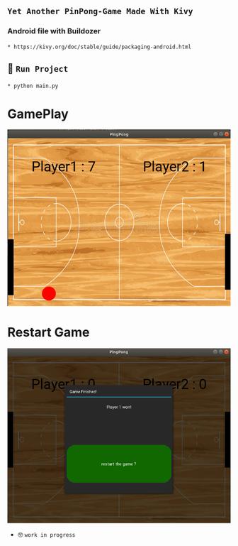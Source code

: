 ## **`Yet Another PinPong-Game Made With Kivy`**

### Android file with Buildozer
    * https://kivy.org/doc/stable/guide/packaging-android.html 
        

## :rocket:&nbsp;**`Run Project`**

    * python main.py

# GamePlay
![GamePlay](static/gameplay.png)


# Restart Game
![Restart](static/restart.png)


* :nerd_face: `work in progress` 